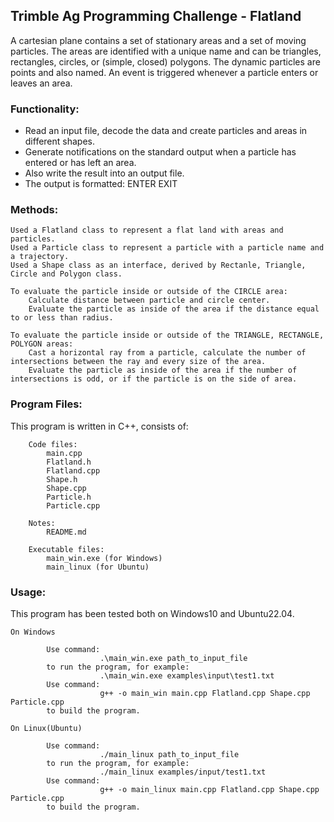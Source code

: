 ## Trimble Ag Programming Challenge - Flatland

A cartesian plane contains a set of stationary areas and a set of moving particles.  The areas are identified with a unique name and can be triangles, rectangles, circles, or (simple, closed) polygons.  The dynamic particles are points and also named.  An event is triggered whenever a particle enters or leaves an area.

### Functionality:

* Read an input file, decode the data and create particles and areas in different shapes.
* Generate notifications on the standard output when a particle has entered or has left an area.
* Also write the result into an output file.
* The output is formatted:
        ENTER <time> <particle name> <area name>
        EXIT <time> <particle name> <area name>


### Methods:
    
    Used a Flatland class to represent a flat land with areas and particles.
    Used a Particle class to represent a particle with a particle name and a trajectory.
    Used a Shape class as an interface, derived by Rectanle, Triangle, Circle and Polygon class.

    To evaluate the particle inside or outside of the CIRCLE area:
        Calculate distance between particle and circle center. 
        Evaluate the particle as inside of the area if the distance equal to or less than radius.

    To evaluate the particle inside or outside of the TRIANGLE, RECTANGLE, POLYGON areas:
        Cast a horizontal ray from a particle, calculate the number of intersections between the ray and every size of the area.
        Evaluate the particle as inside of the area if the number of intersections is odd, or if the particle is on the side of area.


### Program Files:

This program is written in C++, consists of:
```
    Code files:
        main.cpp
        Flatland.h
        Flatland.cpp
        Shape.h
        Shape.cpp
        Particle.h
        Particle.cpp

    Notes:
        README.md

    Executable files:
        main_win.exe (for Windows)
        main_linux (for Ubuntu)
```

### Usage:
        
This program has been tested both on Windows10 and Ubuntu22.04.
```
On Windows

        Use command: 
                    .\main_win.exe path_to_input_file
        to run the program, for example: 
                    .\main_win.exe examples\input\test1.txt
        Use command: 
                    g++ -o main_win main.cpp Flatland.cpp Shape.cpp Particle.cpp
        to build the program.
```
```
On Linux(Ubuntu)

        Use command: 
                    ./main_linux path_to_input_file
        to run the program, for example: 
                    ./main_linux examples/input/test1.txt
        Use command:
                    g++ -o main_linux main.cpp Flatland.cpp Shape.cpp Particle.cpp
        to build the program.
```